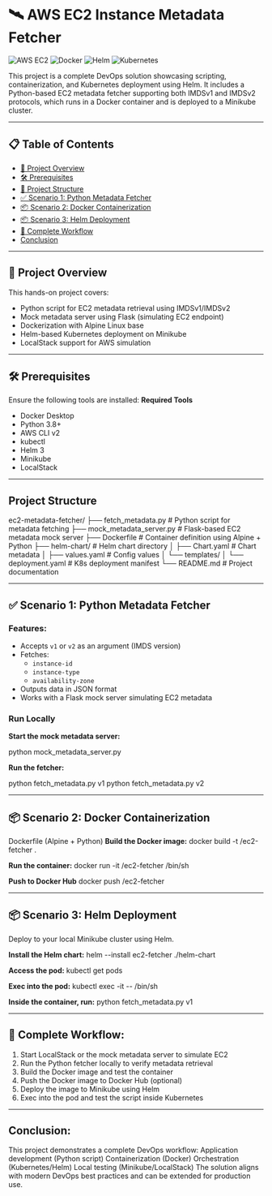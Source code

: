 # 🛰️ AWS EC2 Instance Metadata Fetcher

![AWS EC2](https://img.shields.io/badge/AWS-EC2-orange)
![Docker](https://img.shields.io/badge/Docker-Container-blue)
![Helm](https://img.shields.io/badge/Helm-Chart-red)
![Kubernetes](https://img.shields.io/badge/Kubernetes-Minikube-326CE5)

This project is a complete DevOps solution showcasing scripting, containerization, and Kubernetes deployment using Helm. It includes a Python-based EC2 metadata fetcher supporting both IMDSv1 and IMDSv2 protocols, which runs in a Docker container and is deployed to a Minikube cluster.

---

## 📋 Table of Contents
- [🚀 Project Overview](#-project-overview)
- [🛠 Prerequisites](#-prerequisites)
- [📁 Project Structure](#-project-structure)
- [✅ Scenario 1: Python Metadata Fetcher](#-scenario-1-python-metadata-fetcher)
- [📦 Scenario 2: Docker Containerization](#-scenario-2-docker-containerization)
- [📦 Scenario 3: Helm Deployment](#-scenario-3-helm-deployment)
- [🧪 Complete Workflow](#-complete-workflow)
- [ Conclusion](#-Conclusion)

---

## 🚀 Project Overview

This hands-on project covers:

- Python script for EC2 metadata retrieval using IMDSv1/IMDSv2
- Mock metadata server using Flask (simulating EC2 endpoint)
- Dockerization with Alpine Linux base
- Helm-based Kubernetes deployment on Minikube
- LocalStack support for AWS simulation

---

## 🛠 Prerequisites

Ensure the following tools are installed:
**Required Tools**
- Docker Desktop
- Python 3.8+
- AWS CLI v2
- kubectl
- Helm 3
- Minikube
- LocalStack

---

## Project Structure


ec2-metadata-fetcher/
├── fetch_metadata.py         # Python script for metadata fetching
├── mock_metadata_server.py   # Flask-based EC2 metadata mock server
├── Dockerfile                # Container definition using Alpine + Python
├── helm-chart/               # Helm chart directory
│   ├── Chart.yaml            # Chart metadata
│   ├── values.yaml           # Config values
│   └── templates/
│       └── deployment.yaml   # K8s deployment manifest
└── README.md                 # Project documentation


---

## ✅ Scenario 1: Python Metadata Fetcher

### Features:
- Accepts `v1` or `v2` as an argument (IMDS version)
- Fetches:
  - `instance-id`
  - `instance-type`
  - `availability-zone`
- Outputs data in JSON format
- Works with a Flask mock server simulating EC2 metadata

### Run Locally

**Start the mock metadata server:**

python mock_metadata_server.py

**Run the fetcher:**

python fetch_metadata.py v1
python fetch_metadata.py v2

---

## 📦 Scenario 2: Docker Containerization
Dockerfile (Alpine + Python)
**Build the Docker image:**
docker build -t <your-dockerhub-username>/ec2-fetcher .

**Run the container:**
docker run -it <your-dockerhub-username>/ec2-fetcher /bin/sh

**Push to Docker Hub**
docker push <your-dockerhub-username>/ec2-fetcher

---

## 📦 Scenario 3: Helm Deployment
Deploy to your local Minikube cluster using Helm.

 **Install the Helm chart:**
helm --install ec2-fetcher ./helm-chart

**Access the pod:**
kubectl get pods

**Exec into the pod:**
kubectl exec -it <pod-name> -- /bin/sh

**Inside the container, run:**
python fetch_metadata.py v1

---

## 🧪 Complete Workflow:

1. Start LocalStack or the mock metadata server to simulate EC2
2. Run the Python fetcher locally to verify metadata retrieval
3. Build the Docker image and test the container
4. Push the Docker image to Docker Hub (optional)
5. Deploy the image to Minikube using Helm
6. Exec into the pod and test the script inside Kubernetes

---

## Conclusion:

This project demonstrates a complete DevOps workflow:
Application development (Python script)
Containerization (Docker)
Orchestration (Kubernetes/Helm)
Local testing (Minikube/LocalStack)
The solution aligns with modern DevOps best practices and can be extended for production use.
